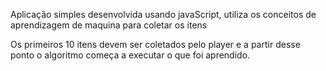 Aplicação simples desenvolvida usando javaScript, utiliza os conceitos de aprendizagem de maquina para coletar os itens

Os primeiros 10 itens devem ser coletados pelo player e a partir desse ponto o algoritmo começa a executar o que foi aprendido.